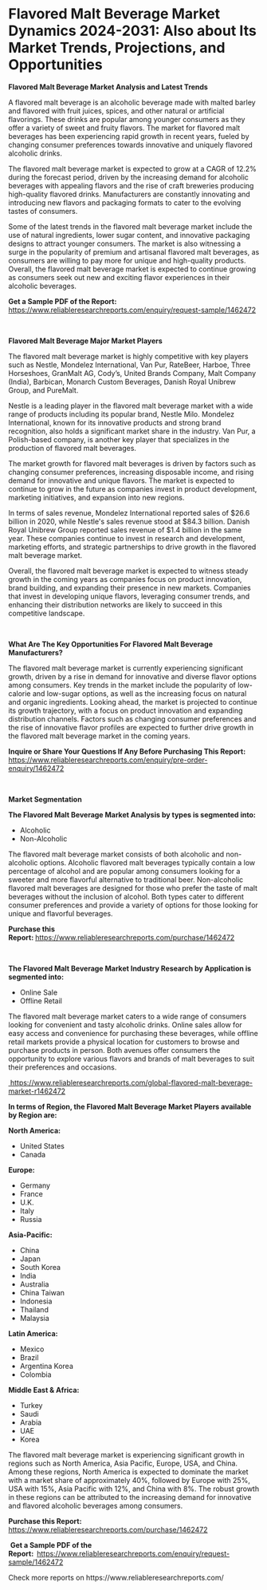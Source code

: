 <p><h1>Flavored Malt Beverage Market Dynamics 2024-2031: Also about Its Market Trends, Projections, and Opportunities</h1></p><p><strong>Flavored Malt Beverage Market Analysis and Latest Trends</strong></p>
<p><p>A flavored malt beverage is an alcoholic beverage made with malted barley and flavored with fruit juices, spices, and other natural or artificial flavorings. These drinks are popular among younger consumers as they offer a variety of sweet and fruity flavors. The market for flavored malt beverages has been experiencing rapid growth in recent years, fueled by changing consumer preferences towards innovative and uniquely flavored alcoholic drinks.</p><p>The flavored malt beverage market is expected to grow at a CAGR of 12.2% during the forecast period, driven by the increasing demand for alcoholic beverages with appealing flavors and the rise of craft breweries producing high-quality flavored drinks. Manufacturers are constantly innovating and introducing new flavors and packaging formats to cater to the evolving tastes of consumers.</p><p>Some of the latest trends in the flavored malt beverage market include the use of natural ingredients, lower sugar content, and innovative packaging designs to attract younger consumers. The market is also witnessing a surge in the popularity of premium and artisanal flavored malt beverages, as consumers are willing to pay more for unique and high-quality products. Overall, the flavored malt beverage market is expected to continue growing as consumers seek out new and exciting flavor experiences in their alcoholic beverages.</p></p>
<p><strong>Get a Sample PDF of the Report:&nbsp;</strong> <a href="https://www.reliableresearchreports.com/enquiry/request-sample/1462472">https://www.reliableresearchreports.com/enquiry/request-sample/1462472</a></p>
<p>&nbsp;</p>
<p><strong>Flavored Malt Beverage Major Market Players</strong></p>
<p><p>The flavored malt beverage market is highly competitive with key players such as Nestle, Mondelez International, Van Pur, RateBeer, Harboe, Three Horseshoes, GranMalt AG, Cody’s, United Brands Company, Malt Company (India), Barbican, Monarch Custom Beverages, Danish Royal Unibrew Group, and PureMalt. </p><p>Nestle is a leading player in the flavored malt beverage market with a wide range of products including its popular brand, Nestle Milo. Mondelez International, known for its innovative products and strong brand recognition, also holds a significant market share in the industry. Van Pur, a Polish-based company, is another key player that specializes in the production of flavored malt beverages.</p><p>The market growth for flavored malt beverages is driven by factors such as changing consumer preferences, increasing disposable income, and rising demand for innovative and unique flavors. The market is expected to continue to grow in the future as companies invest in product development, marketing initiatives, and expansion into new regions.</p><p>In terms of sales revenue, Mondelez International reported sales of $26.6 billion in 2020, while Nestle's sales revenue stood at $84.3 billion. Danish Royal Unibrew Group reported sales revenue of $1.4 billion in the same year. These companies continue to invest in research and development, marketing efforts, and strategic partnerships to drive growth in the flavored malt beverage market.</p><p>Overall, the flavored malt beverage market is expected to witness steady growth in the coming years as companies focus on product innovation, brand building, and expanding their presence in new markets. Companies that invest in developing unique flavors, leveraging consumer trends, and enhancing their distribution networks are likely to succeed in this competitive landscape.</p></p>
<p>&nbsp;</p>
<p><strong>What Are The Key Opportunities For Flavored Malt Beverage Manufacturers?</strong></p>
<p><p>The flavored malt beverage market is currently experiencing significant growth, driven by a rise in demand for innovative and diverse flavor options among consumers. Key trends in the market include the popularity of low-calorie and low-sugar options, as well as the increasing focus on natural and organic ingredients. Looking ahead, the market is projected to continue its growth trajectory, with a focus on product innovation and expanding distribution channels. Factors such as changing consumer preferences and the rise of innovative flavor profiles are expected to further drive growth in the flavored malt beverage market in the coming years.</p></p>
<p><strong>Inquire or Share Your Questions If Any Before Purchasing This Report:</strong> <a href="https://www.reliableresearchreports.com/enquiry/pre-order-enquiry/1462472">https://www.reliableresearchreports.com/enquiry/pre-order-enquiry/1462472</a></p>
<p>&nbsp;</p>
<p><strong>Market Segmentation</strong></p>
<p><strong>The Flavored Malt Beverage Market Analysis by types is segmented into:</strong></p>
<p><ul><li>Alcoholic</li><li>Non-Alcoholic</li></ul></p>
<p><p>The flavored malt beverage market consists of both alcoholic and non-alcoholic options. Alcoholic flavored malt beverages typically contain a low percentage of alcohol and are popular among consumers looking for a sweeter and more flavorful alternative to traditional beer. Non-alcoholic flavored malt beverages are designed for those who prefer the taste of malt beverages without the inclusion of alcohol. Both types cater to different consumer preferences and provide a variety of options for those looking for unique and flavorful beverages.</p></p>
<p><strong>Purchase this Report:&nbsp;</strong><a href="https://www.reliableresearchreports.com/purchase/1462472">https://www.reliableresearchreports.com/purchase/1462472</a></p>
<p>&nbsp;</p>
<p><strong>The Flavored Malt Beverage Market Industry Research by Application is segmented into:</strong></p>
<p><ul><li>Online Sale</li><li>Offline Retail</li></ul></p>
<p><p>The flavored malt beverage market caters to a wide range of consumers looking for convenient and tasty alcoholic drinks. Online sales allow for easy access and convenience for purchasing these beverages, while offline retail markets provide a physical location for customers to browse and purchase products in person. Both avenues offer consumers the opportunity to explore various flavors and brands of malt beverages to suit their preferences and occasions.</p></p>
<p><a href="https://www.reliableresearchreports.com/global-flavored-malt-beverage-market-r1462472">&nbsp;https://www.reliableresearchreports.com/global-flavored-malt-beverage-market-r1462472</a></p>
<p><strong>In terms of Region, the Flavored Malt Beverage Market Players available by Region are:</strong></p>
<p>
    <p> <strong> North America: </strong>
        <ul>
            <li>United States</li>
            <li>Canada</li>
        </ul>
        </p> 
    <p> <strong> Europe: </strong>
        <ul>
            <li>Germany</li>
            <li>France</li>
            <li>U.K.</li>
            <li>Italy</li>
            <li>Russia</li>
        </ul>
        </p> 
    <p> <strong> Asia-Pacific: </strong>
        <ul>
            <li>China</li>
            <li>Japan</li>
            <li>South Korea</li>
            <li>India</li>
            <li>Australia</li>
            <li>China Taiwan</li>
            <li>Indonesia</li>
            <li>Thailand</li>
            <li>Malaysia</li>
        </ul>
        </p> 
    <p> <strong> Latin America: </strong>
        <ul>
            <li>Mexico</li>
            <li>Brazil</li>
            <li>Argentina Korea</li>
            <li>Colombia</li>
        </ul>
        </p> 
    <p> <strong> Middle East & Africa: </strong>
        <ul>
            <li>Turkey</li>
            <li>Saudi</li>
            <li>Arabia</li>
            <li>UAE</li>
            <li>Korea</li>
        </ul>
    </p>
    </p>
<p><p>The flavored malt beverage market is experiencing significant growth in regions such as North America, Asia Pacific, Europe, USA, and China. Among these regions, North America is expected to dominate the market with a market share of approximately 40%, followed by Europe with 25%, USA with 15%, Asia Pacific with 12%, and China with 8%. The robust growth in these regions can be attributed to the increasing demand for innovative and flavored alcoholic beverages among consumers.</p></p>
<p><strong>Purchase this Report: </strong><a href="https://www.reliableresearchreports.com/purchase/1462472">https://www.reliableresearchreports.com/purchase/1462472</a></p>
<p>&nbsp;<strong>Get a Sample PDF of the Report:&nbsp;&nbsp;</strong><a href="https://www.reliableresearchreports.com/enquiry/request-sample/1462472">https://www.reliableresearchreports.com/enquiry/request-sample/1462472</a></p>
<p><strong></strong></p>
<p>Check more reports on https://www.reliableresearchreports.com/</p>